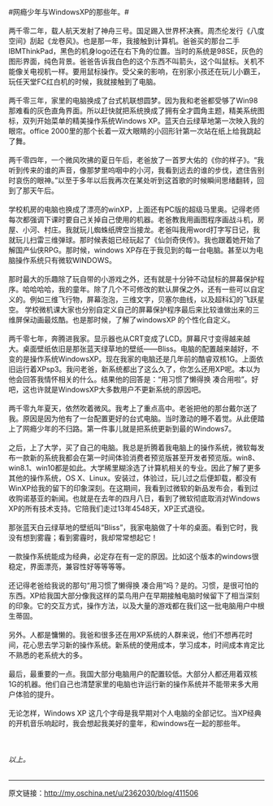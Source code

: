 #网瘾少年与WindowsXP的那些年。#
<br /><br />
两千零二年，载人航天发射了神舟三号。国足踢入世界杯决赛。周杰伦发行《八度空间》刮起《龙卷风》。也是那一年，我接触到计算机。爸爸买的那台二手IBMThinkPad，黑色的机身logo还在右下角的位置。当时的系统是98SE，灰色的图形界面，纯色背景。爸爸告诉我白色的这个东西不叫箭头，这个叫鼠标。关机不能像关电视机一样。要用鼠标操作。受父亲的影响，在别家小孩还在玩儿小霸王，玩任天堂FC红白机的时候，我就接触到了电脑。<br /><br />
两千零三年，家里的电脑换成了台式机联想圆梦。因为我和老爸都受够了Win98那难看的灰色直角界面。所以赶快就把系统换成了拥有全才圆角主题，精美系统图标，双列开始菜单的精美操作系统Windows XP。蓝天白云绿草地第一次映入我的眼帘。office 2000里的那个长着一双大眼睛的小回形针第一次站在纸上给我跳起了舞。
<br /><br />
两千零四年，一个微风吹拂的夏日午后，老爸放了一首罗大佑的《你的样子》。“我听到传来的谁的声音，像那梦里呜咽中的小河，我看到远去的谁的步伐，遮住告别时哀伤的眼神。”以至于多年以后我再次在某处听到这首歌的时候瞬间思绪翻转，回到了那天午后。
<br /><br />学校机房的电脑也换成了漂亮的winXP，上面还有PC版的超级马里奥。记得老师每次都强调下课时要自己关掉自己使用的机器。老爸教我用画图程序画战斗机，房屋、小河、村庄。我就玩儿蜘蛛纸牌空当接龙。老爸叫我用word打字写日记，我就玩儿扫雷三维弹球。那时候表姐已经玩起了《仙剑奇侠传》。我也跟着她开始了解国产仙侠RPG。那时候，windows XP存在于我见到的每一台电脑。甚至以为电脑操作系统只有微软WINDOWS。
<br /><br />
那时最大的乐趣除了玩自带的小游戏之外，还有就是十分钟不动鼠标的屏幕保护程序。哈哈哈哈，我的童年。除了几个不可修改的默认屏保之外，还有一些可以自定义的。例如三维飞行物，屏幕泡泡，三维文字，贝塞尔曲线，以及超科幻的飞跃星空。
学校微机课大家也分别自定义自己的屏幕保护程序最后来比较谁做出来的三维屏保动画最炫酷。也是那时候，了解了windowsXP 的个性化自定义。<br /><br />
两千零七年，奔腾进我家。显示器也从CRT变成了LCD。屏幕尺寸变得越来越大。桌面壁纸依旧是那张蓝天绿草地的壁纸——Bliss。电脑的配置越来越好，不变的是操作系统WindowsXP。现在我家的电脑还是几年前的酷睿双核1G。上面依旧运行着XPsp3。我问老爸，新系统都出了这么久了，你怎么还用XP呢。本以为他会回答我情怀相关的什么。结果他的回答是：“用习惯了懒得换 凑合用啦”。好吧，这也许就是WindowsXP大多数用户不更新系统的原因吧。
<br /><br />两千零九年夏天，依然吹着微风。我考上了重点高中。老爸把他的那台戴尔送了我。原因是因为他有了一台配置更好的台式电脑。当时激动的睡不着觉。从此便踏上了网瘾少年的不归路。第一件事儿就是把系统更新到最的Windows7。<br /><br />
之后，上了大学，买了自己的电脑。我总是折腾着我电脑上的操作系统，微软每发布一款新的系统我都会在第一时间体验消费者预览版甚至开发者预览版。win8、win8.1、win10都是如此。大学稀里糊涂选了计算机相关的专业。因此了解了更多其他的操作系统，OS X、Linux。安装过，体验过，玩儿过之后便卸载，都没有WinXP给我的留下的印象深刻。在这期间，我看到过微软的新品发布会，看到过收购诺基亚的新闻。也就是在去年的四月八日，看到了微软彻底取消对Windows XP的所有技术支持。它陪我们走过13年4548天，XP正式退役。
<br /><br />那张蓝天白云绿草地的壁纸叫“Bliss”，我家电脑做了十年的桌面。看到它时，我没有想到雾霾；看到雾霾时，我却常常想起它！
<br /><br />一款操作系统能成为经典，必定存在有一定的原因。比如这个版本的windows很稳定，界面漂亮，兼容性好等等等等。
<br /><br />还记得老爸给我说的那句“用习惯了懒得换 凑合用”吗？是的。习惯，是很可怕的东西。XP给我国大部分像我这样的菜鸟用户在早期接触电脑时候留下了相当深刻的印象。它的交互方式，操作方法，以及大量的游戏都在我们这一批电脑用户中根生蒂固。
<br /><br />另外。人都是慵懒的。我爸和很多还在用XP系统的人群来说，他们不想再花时间，花心思去学习新的操作系统。新系统的使用成本，学习成本，时间成本肯定比不熟悉的老系统大的多。<br /><br />
最后，最重要的一点。我国大部分电脑用户的配置较低。大部分人都还用着双核1G的机器。他们自己也清楚家里的电脑也许运行新的操作系统并不能带来多大用户体验的提升。<br /><br />
无论怎样，Windows XP 这几个字母是我早期对个人电脑的全部记忆。当XP经典的开机音乐响起时，我会想起我美好的童年，和windows在一起的那些年。<br /><br /><br /><br />
*以上。*<br /><br />
* * *
原文链接：<http://my.oschina.net/u/2362030/blog/411506>
